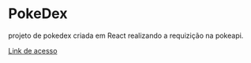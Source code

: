 # PokeDex
projeto de pokedex criada em React realizando a requizição na pokeapi.

[Link de acesso
](https://poke-dex-neon.vercel.app/)
